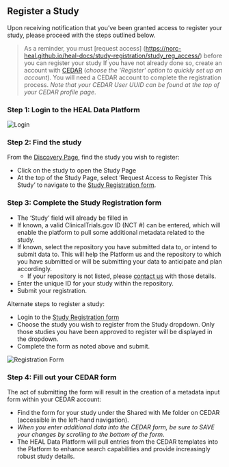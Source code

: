 ## Register a Study
Upon receiving notification that you’ve been granted access to register your study, please proceed with the steps outlined below.
> As a reminder, you must [request access] (https://norc-heal.github.io/heal-docs/study-registration/study_reg_access/) before you can register your study
>If you have not already done so, create an account with [CEDAR](https://cedar.metadatacenter.org/) (_choose the 'Register' option to quickly set up an account_).  You will need a CEDAR account to complete the registration process.  _Note that your CEDAR User UUID can be found at the top of your CEDAR profile page_.

### Step 1:  Login to the HEAL Data Platform 

![Login](img/healdataorg_login.png)

### Step 2: Find the study

From the [Discovery Page](https://healdata.org/portal/discovery), find the study you wish to register:

- Click on the study to open the Study Page 
- At the top of the Study Page, select ‘Request Access to Register This Study’ to navigate to the [Study Registration form](https://healdata.org/portal/study-reg).

### Step 3:  Complete the Study Registration form

- The ‘Study’ field will already be filled in
- If known, a valid ClinicalTrials.gov ID (NCT #) can be entered, which will enable the platform to pull some additional metadata related to the study.
- If known, select the repository you have submitted data to, or intend to submit data to.  This will help the Platform us and the repository to which you have submitted or will be submitting your data to anticipate and plan accordingly.
    - If your repository is not listed, please [contact us](mailto:heal-support@datacommons.io) with those details.
- Enter the unique ID for your study within the repository.
- Submit your registration.

Alternate steps to register a study:  
- Login to the [Study Registration form](https://healdata.org/portal/study-reg)
- Choose the study you wish to register from the Study dropdown.  Only those studies you have been approved to register will be displayed in the dropdown.
- Complete the form as noted above and submit.

<!-- INSERT IMAGE -- change this to what is in word doc and do this for each image -->
![Registration Form](img/Completed_reg_form.png)

### Step 4: Fill out your CEDAR form  

The act of submitting the form will result in the creation of a metadata input form within your CEDAR account:

- Find the form for your study under the Shared with Me folder on CEDAR (accessible in the left-hand navigation).
- _When you enter additional data into the CEDAR form, be sure to SAVE your changes by scrolling to the bottom of the form_.
- The HEAL Data Platform will pull entries from the CEDAR templates into the Platform to enhance search capabilities and provide increasingly robust study details.

